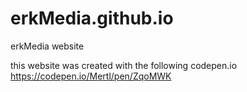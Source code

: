 # erkMedia.github.io
erkMedia website

this website was created with the following codepen.io
https://codepen.io/Mertl/pen/ZqoMWK